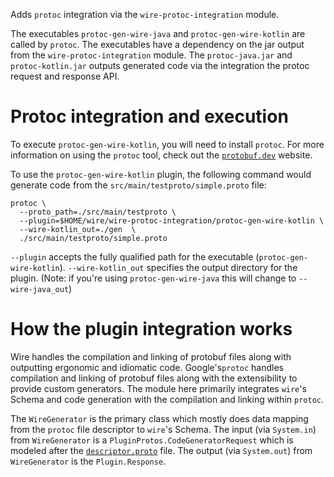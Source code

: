 Adds `protoc` integration via the `wire-protoc-integration` module.

The executables `protoc-gen-wire-java` and `protoc-gen-wire-kotlin` are called by `protoc`. The executables have a dependency on the jar output from the `wire-protoc-integration` module. The `protoc-java.jar` and `protoc-kotlin.jar` outputs generated code via the integration the protoc request and response API.

# Protoc integration and execution
To execute `protoc-gen-wire-kotlin`, you will need to install `protoc`. For more information on using the `protoc` tool, check out the [`protobuf.dev`](https://protobuf.dev/getting-started/javatutorial/#compiling-protocol-buffers) website.

To use the `protoc-gen-wire-kotlin` plugin, the following command would generate code from the `src/main/testproto/simple.proto` file:

```
protoc \
  --proto_path=./src/main/testproto \
  --plugin=$HOME/wire/wire-protoc-integration/protoc-gen-wire-kotlin \
  --wire-kotlin_out=./gen  \
  ./src/main/testproto/simple.proto
```

`--plugin` accepts the fully qualified path for the executable (`protoc-gen-wire-kotlin`).
`--wire-kotlin_out` specifies the output directory for the plugin.
(Note: if you're using `protoc-gen-wire-java` this will change to `--wire-java_out`)

# How the plugin integration works
Wire handles the compilation and linking of protobuf files along with outputting ergonomic and idiomatic code. Google's`protoc` handles compilation and linking of protobuf files along with the extensibility to provide custom generators. The module here primarily integrates `wire`'s Schema and code generation with the compilation and linking within `protoc`.

The `WireGenerator` is the primary class which mostly does data mapping from the `protoc` file descriptor to `wire`'s Schema. The input (via `System.in`) from `WireGenerator` is a `PluginProtos.CodeGeneratorRequest` which is modeled after the [`descriptor.proto`](https://github.com/protocolbuffers/protobuf/blob/main/src/google/protobuf/descriptor.proto) file. The output (via `System.out`) from `WireGenerator` is the `Plugin.Response`.
